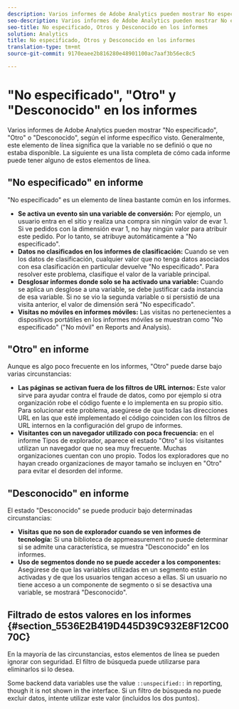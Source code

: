 ```yaml
---
description: Varios informes de Adobe Analytics pueden mostrar No especificado, Otros o Desconocido, según el informe específico visto. Generalmente, este elemento de línea significa que la variable no se definió o que no estaba disponible.
seo-description: Varios informes de Adobe Analytics pueden mostrar No especificado, Otros o Desconocido, según el informe específico visto. Generalmente, este elemento de línea significa que la variable no se definió o que no estaba disponible.
seo-title: No especificado, Otros y Desconocido en los informes
solution: Analytics
title: No especificado, Otros y Desconocido en los informes
translation-type: tm+mt
source-git-commit: 9170eaee2b816280e48901100ac7aaf3b56ec8c5

---
```



# "No especificado", "Otro" y "Desconocido" en los informes

Varios informes de Adobe Analytics pueden mostrar "No especificado", "Otro" o "Desconocido", según el informe específico visto. Generalmente, este elemento de línea significa que la variable no se definió o que no estaba disponible. La siguiente es una lista completa de cómo cada informe puede tener alguno de estos elementos de línea.

## "No especificado" en informe

"No especificado" es un elemento de línea bastante común en los informes.

* **Se activa un evento sin una variable de conversión:** Por ejemplo, un usuario entra en el sitio y realiza una compra sin ningún valor de evar 1. Si ve pedidos con la dimensión evar 1, no hay ningún valor para atribuir este pedido. Por lo tanto, se atribuye automáticamente a "No especificado".
* **Datos no clasificados en los informes de clasificación:** Cuando se ven los datos de clasificación, cualquier valor que no tenga datos asociados con esa clasificación en particular devuelve "No especificado". Para resolver este problema, clasifique el valor de la variable principal.
* **Desglosar informes donde solo se ha activado una variable:** Cuando se aplica un desglose a una variable, se debe justificar cada instancia de esa variable. Si no se vio la segunda variable o si persistió de una visita anterior, el valor de dimensión será "No especificado".
* **Visitas no móviles en informes móviles:** Las visitas no pertenecientes a dispositivos portátiles en los informes móviles se muestran como "No especificado" ("No móvil" en Reports and Analysis).

## "Otro" en informe

Aunque es algo poco frecuente en los informes, "Otro" puede darse bajo varias circunstancias:

* **Las páginas se activan fuera de los filtros de URL internos:** Este valor sirve para ayudar contra el fraude de datos, como por ejemplo si otra organización robe el código fuente e lo implementa en su propio sitio. Para solucionar este problema, asegúrese de que todas las direcciones URL en las que esté implementado el código coinciden con los filtros de URL internos en la configuración del grupo de informes.
* **Visitantes con un navegador utilizado con poca frecuencia:** en el informe Tipos de explorador, aparece el estado "Otro" si los visitantes utilizan un navegador que no sea muy frecuente. Muchas organizaciones cuentan con uno propio. Todos los exploradores que no hayan creado organizaciones de mayor tamaño se incluyen en "Otro" para evitar el desorden del informe.

## "Desconocido" en informe

El estado "Desconocido" se puede producir bajo determinadas circunstancias:

* **Visitas que no son de explorador cuando se ven informes de tecnología:** Si una biblioteca de appmeasurement no puede determinar si se admite una característica, se muestra "Desconocido" en los informes.
* **Uso de segmentos donde no se puede acceder a los componentes:** Asegúrese de que las variables utilizadas en un segmento están activadas y de que los usuarios tengan acceso a ellas. Si un usuario no tiene acceso a un componente de segmento o si se desactiva una variable, se mostrará "Desconocido".

## Filtrado de estos valores en los informes {#section_5536E2B419D445D39C932E8F12C0070C}

En la mayoría de las circunstancias, estos elementos de línea se pueden ignorar con seguridad. El filtro de búsqueda puede utilizarse para eliminarlos si lo desea.

Some backend data variables use the value `::unspecified::` in reporting, though it is not shown in the interface. Si un filtro de búsqueda no puede excluir datos, intente utilizar este valor (incluidos los dos puntos).
